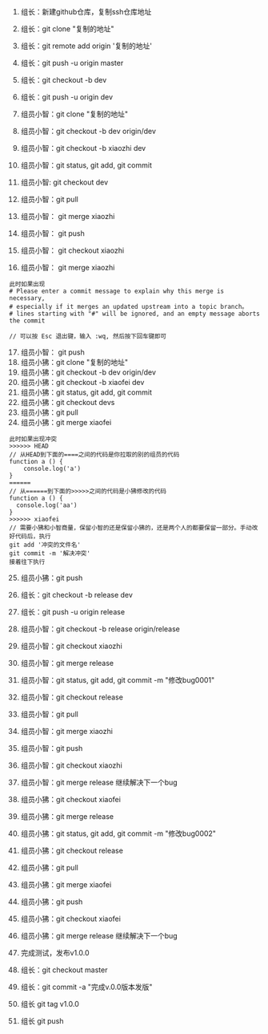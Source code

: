 1. 组长：新建github仓库，复制ssh仓库地址
2. 组长：git clone "复制的地址"
3. 组长：git remote add origin '复制的地址'
4. 组长：git push -u origin master
5. 组长：git checkout -b dev
6. 组长：git push -u origin dev

7. 组员小智：git clone "复制的地址"
8. 组员小智：git checkout -b dev origin/dev
9. 组员小智：git checkout -b xiaozhi dev
10. 组员小智：git status, git add, git commit
11. 组员小智: git checkout dev
12. 组员小智：git pull
13. 组员小智： git merge xiaozhi
14. 组员小智： git push
15. 组员小智： git checkout xiaozhi
16. 组员小智： git merge xiaozhi
```
此时如果出现
# Please enter a commit message to explain why this merge is necessary,
# especially if it merges an updated upstream into a topic branch。
# lines starting with "#" will be ignored, and an empty message aborts the commit

// 可以按 Esc 退出键，输入 :wq, 然后按下回车键即可
```
17. 组员小智： git push
18. 组员小狒：git clone "复制的地址"
19. 组员小狒：git checkout -b dev origin/dev
20. 组员小狒：git checkout -b xiaofei dev
21. 组员小狒：git status, git add, git commit
22. 组员小狒：git checkout devs
23. 组员小狒：git pull 
24. 组员小狒：git merge xiaofei

```
此时如果出现冲突
>>>>>> HEAD
// 从HEAD到下面的====之间的代码是你拉取的别的组员的代码
function a () {
	console.log('a')
}
======
// 从======到下面的>>>>>之间的代码是小狒修改的代码
function a () {
  console.log('aa')
}
>>>>>> xiaofei
// 需要小狒和小智商量，保留小智的还是保留小狒的，还是两个人的都要保留一部分。手动改好代码后，执行
git add '冲突的文件名'
git commit -m '解决冲突'
接着往下执行
```

25. 组员小狒：git push

23. 组长：git checkout -b release dev
24. 组长：git push -u origin release
25. 组员小智：git checkout -b release origin/release
27. 组员小智：git checkout xiaozhi
28. 组员小智：git merge release
29. 组员小智：git status, git add, git commit -m "修改bug0001"
30. 组员小智：git checkout release
31. 组员小智：git pull
32. 组员小智：git merge xiaozhi
33. 组员小智：git push
34. 组员小智：git checkout xiaozhi
35. 组员小智：git merge release 继续解决下一个bug


36. 组员小狒：git checkout xiaofei
37. 组员小狒：git merge release
38. 组员小狒：git status, git add, git commit -m "修改bug0002"
39. 组员小狒：git checkout release
40. 组员小狒：git pull
41. 组员小狒：git merge xiaofei
42. 组员小狒：git push
43. 组员小狒：git checkout xiaofei
44. 组员小狒：git merge release 继续解决下一个bug

45. 完成测试，发布v1.0.0
46. 组长：git checkout master
47. 组长：git commit -a "完成v.0.0版本发版"
48. 组长 git tag v1.0.0
49. 组长 git push 